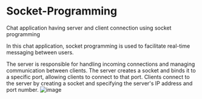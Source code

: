 # Socket-Programming
Chat application having server and client connection using socket programming

In this chat application, socket programming is used to facilitate real-time messaging between users.

The server is responsible for handling incoming connections and managing communication between clients. The server creates a socket and binds it to a specific port, allowing clients to connect to that port. Clients connect to the server by creating a socket and specifying the server's IP address and port number.
![image](https://github.com/ruby-shrestha/Socket-Programming/assets/113083799/7f6a3231-f151-4431-8e67-946db5388dd9)





